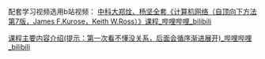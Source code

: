 
配套学习视频选用b站视频：
[中科大郑烇、杨坚全套《计算机网络（自顶向下方法 第7版，James F.Kurose，Keith W.Ross）》课程_哔哩哔哩_bilibili](https://www.bilibili.com/video/BV1JV411t7ow/?spm_id_from=333.999.0.0&vd_source=ccbe0c793ac5e34ebb735794692f049e)


[课程主要内容介绍(提示：第一次看不懂没关系，后面会循序渐进展开)_哔哩哔哩_bilibili](https://www.bilibili.com/video/BV1JV411t7ow?spm_id_from=333.788.videopod.episodes&vd_source=ccbe0c793ac5e34ebb735794692f049e&p=2)